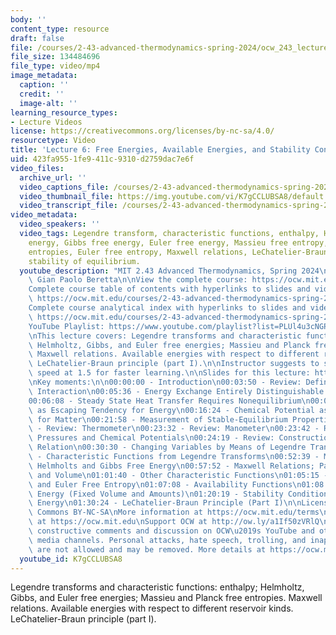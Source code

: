 ```yaml
---
body: ''
content_type: resource
draft: false
file: /courses/2-43-advanced-thermodynamics-spring-2024/ocw_243_lecture06_2024feb23_360p_16_9.mp4
file_size: 134484696
file_type: video/mp4
image_metadata:
  caption: ''
  credit: ''
  image-alt: ''
learning_resource_types:
- Lecture Videos
license: https://creativecommons.org/licenses/by-nc-sa/4.0/
resourcetype: Video
title: 'Lecture 6: Free Energies, Available Energies, and Stability Conditions'
uid: 423fa955-1fe9-411c-9310-d2759dac7e6f
video_files:
  archive_url: ''
  video_captions_file: /courses/2-43-advanced-thermodynamics-spring-2024/1MZfSEzUXg7DLrIn7fti_MGH48oA9_tN5_transcript.webvtt
  video_thumbnail_file: https://img.youtube.com/vi/K7gCCLUBSA8/default.jpg
  video_transcript_file: /courses/2-43-advanced-thermodynamics-spring-2024/1MZfSEzUXg7DLrIn7fti_MGH48oA9_tN5_transcript.pdf
video_metadata:
  video_speakers: ''
  video_tags: Legendre transform, characteristic functions, enthalpy, Helmholtz free
    energy, Gibbs free energy, Euler free energy, Massieu free entropy, Planck free
    entropies, Euler free entropy, Maxwell relations, LeChatelier-Braun principle,
    stability of equilibrium.
  youtube_description: "MIT 2.43 Advanced Thermodynamics, Spring 2024\nInstructor:\
    \ Gian Paolo Beretta\n\nView the complete course: https://ocw.mit.edu/courses/2-43-advanced-thermodynamics-spring-2024/\n\
    Complete course table of contents with hyperlinks to slides and video timestamps:\
    \ https://ocw.mit.edu/courses/2-43-advanced-thermodynamics-spring-2024/resources/mit2_43_s24_toc_slides_pdf/\n\
    Complete course analytical index with hyperlinks to slides and video timestamps:\
    \ https://ocw.mit.edu/courses/2-43-advanced-thermodynamics-spring-2024/resources/mit2_43_s24_index_slides_pdf/\n\
    YouTube Playlist: https://www.youtube.com/playlist?list=PLUl4u3cNGP6309d0oJDiVo1CvxUQXJ2il\n\
    \nThis lecture covers: Legendre transforms and characteristic functions: enthalpy;\
    \ Helmholtz, Gibbs, and Euler free energies; Massieu and Planck free entropies.\
    \ Maxwell relations. Available energies with respect to different reservoir kinds.\
    \ LeChatelier-Braun principle (part I).\n\nInstructor suggests to set viewing\
    \ speed at 1.5 for faster learning.\n\nSlides for this lecture: https://ocw.mit.edu/courses/2-43-advanced-thermodynamics-spring-2024/resources/mit2_43_s24_lec06_pdf/\n\
    \nKey moments:\n\n00:00:00 - Introduction\n00:03:50 - Review: Definition of Heat\
    \ Interaction\n00:05:36 - Energy Exchange Entirely Distinguishable from Work\n\
    00:06:08 - Steady State Heat Transfer Requires Nonequilibrium\n00:08:47 - Temperature\
    \ as Escaping Tendency for Energy\n00:16:24 - Chemical Potential as Escaping Tendency\
    \ for Matter\n00:21:58 - Measurement of Stable-Equilibrium Properties\n00:23:12\
    \ - Review: Thermometer\n00:23:32 - Review: Manometer\n00:23:42 - Review: Partial\
    \ Pressures and Chemical Potentials\n00:24:19 - Review: Construction of the Fundamental\
    \ Relation\n00:30:30 - Changing Variables by Means of Legendre Transform\n00:36:50\
    \ - Characteristic Functions from Legendre Transforms\n00:52:39 - Maxwell Relations;\
    \ Helmholts and Gibbs Free Energy\n00:57:52 - Maxwell Relations; Partial Entropy\
    \ and Volume\n01:01:40 - Other Characteristic Functions\n01:05:15 - Massieu, Hortsmann-Planck,\
    \ and Euler Free Entropy\n01:07:08 - Availability Functions\n01:08:56 - Available\
    \ Energy (Fixed Volume and Amounts)\n01:20:19 - Stability Conditions from Available\
    \ Energy\n01:30:24 - LeChatelier-Braun Principle (Part I)\n\nLicense: Creative\
    \ Commons BY-NC-SA\nMore information at https://ocw.mit.edu/terms\nMore courses\
    \ at https://ocw.mit.edu\nSupport OCW at http://ow.ly/a1If50zVRlQ\n\nWe encourage\
    \ constructive comments and discussion on OCW\u2019s YouTube and other social\
    \ media channels. Personal attacks, hate speech, trolling, and inappropriate comments\
    \ are not allowed and may be removed. More details at https://ocw.mit.edu/comments."
  youtube_id: K7gCCLUBSA8
---
```

Legendre transforms and characteristic functions: enthalpy; Helmholtz, Gibbs, and Euler free energies; Massieu and Planck free entropies. Maxwell relations. Available energies with respect to different reservoir kinds. LeChatelier-Braun principle (part I).